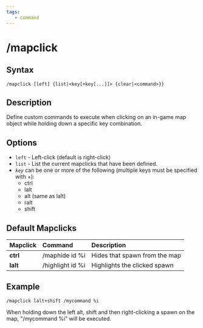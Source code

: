```yaml
---
tags:
   - command
---
```

# /mapclick

## Syntax
<!--cmd-syntax-start-->
```eqcommand
/mapclick [left] {list|<key[+key[...]]> {clear|<command>}}
```
<!--cmd-syntax-end-->

## Description
<!--cmd-desc-start-->
Define custom commands to execute when clicking on an in-game map object while holding down a specific key combination.
<!--cmd-desc-end-->
## Options
* `left` - Left-click (default is right-click)
* `list` - List the current mapclicks that have been defined.
* *`key`* can be one or more of the following (multiple keys must be specified with +):
    - ctrl
    - lalt
    - alt (same as lalt)
    - ralt
    - shift

## Default Mapclicks

| Mapclick | Command | Description |
| :--- | :--- | :--- |
| **ctrl** | /maphide id %i | Hides that spawn from the map |
| **lalt** | /highlight id %i | Highlights the clicked spawn |

## Example

```text
/mapclick lalt+shift /mycommand %i
```

When holding down the left alt, shift and then right-clicking a spawn on the map, "/mycommand %i" will be executed.
